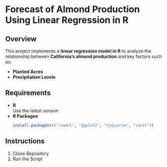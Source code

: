 # Forecast of Almond Production Using Linear Regression in R  

## Overview  
This project implements a **linear regression model in R** to analyze the relationship between **California’s almond production** and key factors such as:  
- **Planted Acres**  
- **Precipitation Levels**

## Requirements  
- **R**  
  Use the latest version
- **R Packages**  
  ```r
  install.packages(c("readxl", "ggplot2", "tidyverse", "caret"))

## Instructions
1. Clone Repository
2. Run the Script
